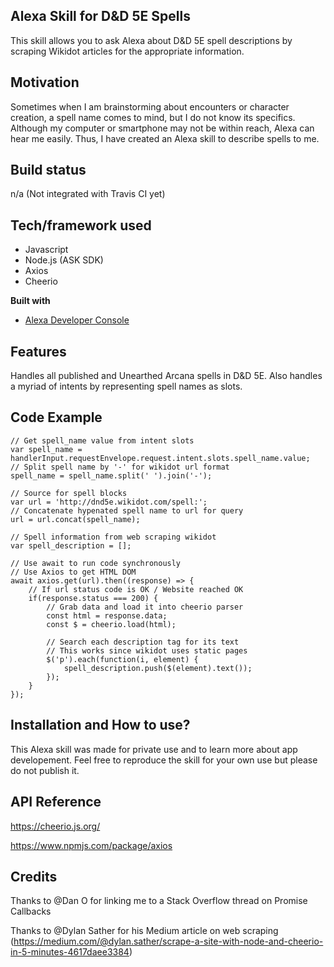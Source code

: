## Alexa Skill for D&D 5E Spells
This skill allows you to ask Alexa about D&D 5E spell descriptions by scraping
Wikidot articles for the appropriate information.

## Motivation
Sometimes when I am brainstorming about encounters or character creation, a
spell name comes to mind, but I do not know its specifics. Although my computer
or smartphone may not be within reach, Alexa can hear me easily. Thus, I have
created an Alexa skill to describe spells to me. 

## Build status
n/a (Not integrated with Travis CI yet)

## Tech/framework used
- Javascript
- Node.js (ASK SDK)
- Axios
- Cheerio


<b>Built with</b>
- [Alexa Developer Console](https://developer.amazon.com/alexa/console/ask)

## Features
Handles all published and Unearthed Arcana spells in D&D 5E. Also handles a
myriad of intents by representing spell names as slots.

## Code Example
    // Get spell_name value from intent slots
    var spell_name = handlerInput.requestEnvelope.request.intent.slots.spell_name.value;
    // Split spell name by '-' for wikidot url format
    spell_name = spell_name.split(' ').join('-');
    
    // Source for spell blocks
    var url = 'http://dnd5e.wikidot.com/spell:';
    // Concatenate hypenated spell name to url for query
    url = url.concat(spell_name);
    
    // Spell information from web scraping wikidot
    var spell_description = [];
    
    // Use await to run code synchronously 
    // Use Axios to get HTML DOM 
    await axios.get(url).then((response) => {
        // If url status code is OK / Website reached OK
        if(response.status === 200) {
            // Grab data and load it into cheerio parser
            const html = response.data;
            const $ = cheerio.load(html);
            
            // Search each description tag for its text
            // This works since wikidot uses static pages
            $('p').each(function(i, element) {
                spell_description.push($(element).text());
            });
        }
    });

## Installation and How to use?
This Alexa skill was made for private use and to learn more about app
developement. Feel free to reproduce the skill for your own use but please do not
publish it.

## API Reference
https://cheerio.js.org/

https://www.npmjs.com/package/axios

## Credits
Thanks to @Dan O for linking me to a Stack Overflow thread on Promise Callbacks

Thanks to @Dylan Sather for his Medium article on web scraping (https://medium.com/@dylan.sather/scrape-a-site-with-node-and-cheerio-in-5-minutes-4617daee3384)

